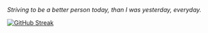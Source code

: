 _Striving to be a better person today, than I was yesterday, everyday._

[![GitHub Streak](https://github-readme-streak-stats.herokuapp.com/?user=samharrell24)](https://git.io/streak-stats)
